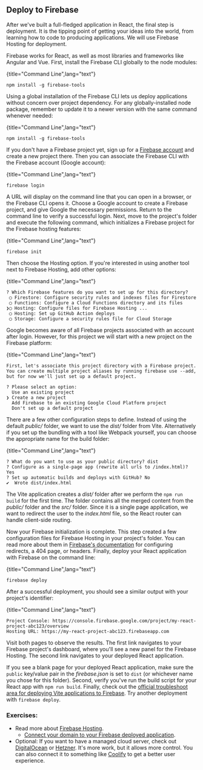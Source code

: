 ## Deploy to Firebase

After we've built a full-fledged application in React, the final step is deployment. It is the tipping point of getting your ideas into the world, from learning how to code to producing applications. We will use Firebase Hosting for deployment.

Firebase works for React, as well as most libraries and frameworks like Angular and Vue. First, install the Firebase CLI globally to the node modules:

{title="Command Line",lang="text"}
~~~~~~~
npm install -g firebase-tools
~~~~~~~

Using a global installation of the Firebase CLI lets us deploy applications without concern over project dependency. For any globally-installed node package, remember to update it to a newer version with the same command whenever needed:

{title="Command Line",lang="text"}
~~~~~~~
npm install -g firebase-tools
~~~~~~~

If you don't have a Firebase project yet, sign up for a [Firebase account](https://console.firebase.google.com) and create a new project there. Then you can associate the Firebase CLI with the Firebase account (Google account):

{title="Command Line",lang="text"}
~~~~~~~
firebase login
~~~~~~~

A URL will display on the command line that you can open in a browser, or the Firebase CLI opens it. Choose a Google account to create a Firebase project, and give Google the necessary permissions. Return to the command line to verify a successful login. Next, move to the project's folder and execute the following command, which initializes a Firebase project for the Firebase hosting features:

{title="Command Line",lang="text"}
~~~~~~~
firebase init
~~~~~~~

Then choose the Hosting option. If you're interested in using another tool next to Firebase Hosting, add other options:

{title="Command Line",lang="text"}
~~~~~~~
? Which Firebase features do you want to set up for this directory?
 ◯ Firestore: Configure security rules and indexes files for Firestore
 ◯ Functions: Configure a Cloud Functions directory and its files
❯◯ Hosting: Configure files for Firebase Hosting ...
 ◯ Hosting: Set up GitHub Action deploys
 ◯ Storage: Configure a security rules file for Cloud Storage
~~~~~~~

Google becomes aware of all Firebase projects associated with an account after login. However, for this project we will start with a new project on the Firebase platform:

{title="Command Line",lang="text"}
~~~~~~~
First, let's associate this project directory with a Firebase project.
You can create multiple project aliases by running firebase use --add,
but for now we'll just set up a default project.

? Please select an option:
  Use an existing project
❯ Create a new project
  Add Firebase to an existing Google Cloud Platform project
  Don't set up a default project
~~~~~~~

There are a few other configuration steps to define. Instead of using the default *public/* folder, we want to use the *dist/* folder from Vite. Alternatively if you set up the bundling with a tool like Webpack yourself, you can choose the appropriate name for the build folder:

{title="Command Line",lang="text"}
~~~~~~~
? What do you want to use as your public directory? dist
? Configure as a single-page app (rewrite all urls to /index.html)? Yes
? Set up automatic builds and deploys with GitHub? No
✔  Wrote dist/index.html
~~~~~~~

The Vite application creates a *dist/* folder after we perform the `npm run build` for the first time. The folder contains all the merged content from the *public/* folder and the *src/* folder. Since it is a single page application, we want to redirect the user to the *index.html* file, so the React router can handle client-side routing.

Now your Firebase initialization is complete. This step created a few configuration files for Firebase Hosting in your project's folder. You can read more about them in [Firebase's documentation](https://bit.ly/3DVgbpG) for configuring redirects, a 404 page, or headers. Finally, deploy your React application with Firebase on the command line:

{title="Command Line",lang="text"}
~~~~~~~
firebase deploy
~~~~~~~

After a successful deployment, you should see a similar output with your project's identifier:

{title="Command Line",lang="text"}
~~~~~~~
Project Console: https://console.firebase.google.com/project/my-react-project-abc123/overview
Hosting URL: https://my-react-project-abc123.firebaseapp.com
~~~~~~~

Visit both pages to observe the results. The first link navigates to your Firebase project's dashboard, where you'll see a new panel for the Firebase Hosting. The second link navigates to your deployed React application.

If you see a blank page for your deployed React application, make sure the `public` key/value pair in the *firebase.json* is set to `dist` (or whichever name you chose for this folder). Second, verify you've run the build script for your React app with `npm run build`. Finally, check out the [official troubleshoot area for deploying Vite applications to Firebase](https://bit.ly/3Sp2Xsn). Try another deployment with `firebase deploy`.

### Exercises:

* Read more about [Firebase Hosting](https://bit.ly/3lXypAC).
  * [Connect your domain to your Firebase deployed application](https://bit.ly/3phFxdp).
* Optional: If you want to have a managed cloud server, check out [DigitalOcean](https://m.do.co/c/fb27c90322f3) or [Hetzner](https://www.hetzner.com/). It's more work, but it allows more control. You can also connect it to something like [Coolify](https://coolify.io/) to get a better user experience.